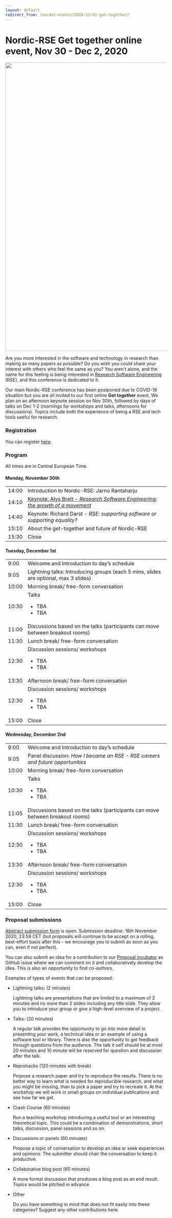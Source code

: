 ```yaml
---
layout: default
redirect_from: /nordic-events/2020-12-01-get-together/
---
```


# Nordic-RSE Get together online event, Nov 30 - Dec 2, 2020

<img src="https://raw.githubusercontent.com/nordic-rse/nordic-rse-materials/main/graphics/www/NordicRSE_GetTogetherNovDec2020_TwitterCard.png" style="width: 900px">

Are you more interested in the software and technology in research than
making as many papers as possible? Do you wish you could share your
interest with others who feel the same as you? You aren't alone, and
the name for this feeling is being interested in [Research Software
Engineering](https://www.software.ac.uk/blog/2016-08-17-not-so-brief-history-research-software-engineers-0)
(RSE), and this conference is dedicated to it.

Our main Nordic-RSE conference has been postponed due to COVID-19 situation but you are all invited to our first
online **Get together** event.  We plan on an afternoon keynote
session on Nov 30th, followed by days of talks on Dec 1-2 (mornings
for workshops and talks, afternoons for discussions). Topics include
both the experience of being a RSE and tech tools useful for research.


### Registration

You can register [here](https://indico.neic.no/event/146/).


### Program

All times are in Central European Time.


#### Monday, November 30th

<table class="table">
  <tbody>
    <tr class="table-info">
      <td style="width: 10%">14:00</td>
      <td>Introduction to Nordic-RSE: Jarno Rantaharju</td>
    </tr>
    <tr class="table-primary">
      <td>14:10</td>
      <td><a href="rse-growth-of-a-movement/">Keynote: Alys Brett - <i>Research Software Engineering: the growth of a movement</a></i></td>
    </tr>
    <tr class="table-primary">
      <td>14:40</td>
      <td>Keynote: Richard Darst - <i>RSE: supporting software or supporting equality?</i></td>
    </tr>
    <tr class="table-info">
      <td>15:10</td>
      <td>About the get-together and future of Nordic-RSE</td>
    </tr>
    <tr>
      <td>15:30</td>
      <td>Close</td>
    </tr>
  </tbody>
</table>


#### Tuesday, December 1st

<table class="table">
  <tbody>
    <tr>
      <td style="width: 10%">9:00</td>
      <td>Welcome and Introduction to day’s schedule</td>
    </tr>
    <tr class="table-info">
      <td>9:05</td>
      <td>Lightning talks: Introducing groups (each 5 mins, slides are optional, max 3 slides)</td>
    </tr>
    <tr>
      <td>10:00</td>
      <td>Morning break/ free-form conversation</td>
    </tr>
    <tr class="table-info">
      <td>10:30</td>
      <td>
	    Talks
	    <ul>
	      <li>TBA</li>
	      <li>TBA</li>
	    </ul>
	  </td>
    </tr>
    <tr class="table-warning">
      <td>11:00</td>
      <td>Discussions based on the talks (participants can move between breakout rooms)</td>
    </tr>
    <tr>
      <td>11:30</td>
      <td>Lunch break/ free-form conversation</td>
    </tr>
    <tr class="table-warning">
      <td>12:30</td>
      <td>
	    Discussion sessions/ workshops
	    <ul>
	      <li>TBA</li>
	      <li>TBA</li>
	    </ul>
	  </td>
    </tr>
    <tr>
      <td>13:30</td>
      <td>Afternoon break/ free-form conversation</td>
    </tr>
    <tr class="table-warning">
      <td>12:30</td>
      <td>
	    Discussion sessions/ workshops
	    <ul>
	      <li>TBA</li>
	      <li>TBA</li>
	    </ul>
	  </td>
    </tr>
    <tr>
      <td>15:00</td>
      <td>Close</td>
    </tr>
  </tbody>
</table>


#### Wednesday, December 2nd

<table class="table">
  <tbody>
    <tr>
      <td style="width: 10%">9:00</td>
      <td>Welcome and Introduction to day’s schedule</td>
    </tr>
    <tr class="table-info">
      <td>9:05</td>
      <td>Panel discussion: <i>How I became an RSE - RSE careers and future opportunities</i></td>
    </tr>
    <tr>
      <td>10:00</td>
      <td>Morning break/ free-form conversation</td>
    </tr>
    <tr class="table-info">
      <td>10:30</td>
      <td>
	    Talks
	    <ul>
	      <li>TBA</li>
	      <li>TBA</li>
	    </ul>
	  </td>
    </tr>
    <tr class="table-warning">
      <td>11:05</td>
      <td>Discussions based on the talks (participants can move between breakout rooms)</td>
    </tr>
    <tr>
      <td>11:30</td>
      <td>Lunch break/ free-form conversation</td>
    </tr>
    <tr class="table-warning">
      <td>12:30</td>
      <td>
	    Discussion sessions/ workshops
	    <ul>
	      <li>TBA</li>
	      <li>TBA</li>
	    </ul>
	  </td>
    </tr>
    <tr>
      <td>13:30</td>
      <td>Afternoon break/ free-form conversation</td>
    </tr>
    <tr class="table-warning">
      <td>12:30</td>
      <td>
	    Discussion sessions/ workshops
	    <ul>
	      <li>TBA</li>
	      <li>TBA</li>
	    </ul>
	  </td>
    </tr>
    <tr>
      <td>15:00</td>
      <td>Close</td>
    </tr>
  </tbody>
</table>


### Proposal submissions

[Abstract submission form](https://indico.neic.no/event/146/) is
open. Submission deadline: 16th November 2020, 23:59 CET (but
proposals will continue to be accept on a rolling, best-effort basis
after this - we encourage you to submit as soon as you can,
even if not perfect).

You can also submit an idea for a contribution to our
[Proposal incubator](https://github.com/nordic-rse/meetups/issues)
as GitHub issue where we can comment on it and collaboratively develop the
idea. This is also an opportunity to find co-authors.

Examples of types of events that can be proposed:

* Lightning talks: (2 minutes)

  Lightning talks are presentations that are limited to a maximum of 2 minutes and no more than 2 slides including
  any title slide. They allow you to introduce your group or give a high-level overview of a project.

* Talks: (20 minutes)

  A regular talk provides the opportunity to go into more detail in presenting your work, a technical idea
  or an example of using a software tool or library. There is also the opportunity to get feedback through
  questions from the audience. The talk it self should be at most 20 minutes and 10 minute will be reserved for
  question and discussion after the talk.

* Reprohacks (120 minutes with break)

  Propose a research paper and try to reproduce the results. There is no better way to learn what
  is needed for reproducible research, and what you might be missing, than to pick a paper and try
  to recreate it. At the workshop we will work in small groups on individual publications and see how far we get.

* Crash Course (60 minutes)

  Run a teaching workshop introducing a useful tool or an interesting theoretical topic. This could
  be a combination of demonstrations, short talks, discussion, panel sessions and so on.

* Discussions or panels (60 minutes)

  Propose a topic of conversation to develop an idea or seek experiences and opinions.
  The submitter should chair the conversation to keep it productive.

* Collaborative blog post (60 minutes)

  A more formal discussion that produces a blog post as an end result.
  Topics would be pitched in advance.

* Other

  Do you have something in mind that does not fit easily into these categories? Suggest any other contributions here.
